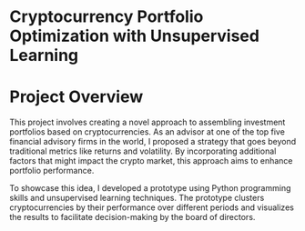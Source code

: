 # Cryptocurrency Portfolio Optimization with Unsupervised Learning

# Project Overview
This project involves creating a novel approach to assembling investment portfolios based on cryptocurrencies. As an advisor at one of the top five financial advisory firms in the world, I proposed a strategy that goes beyond traditional metrics like returns and volatility. By incorporating additional factors that might impact the crypto market, this approach aims to enhance portfolio performance.

To showcase this idea, I developed a prototype using Python programming skills and unsupervised learning techniques. The prototype clusters cryptocurrencies by their performance over different periods and visualizes the results to facilitate decision-making by the board of directors.
